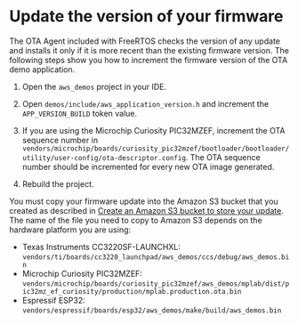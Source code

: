 # Update the version of your firmware<a name="dg-ota-update-firmware"></a>

The OTA Agent included with FreeRTOS checks the version of any update and installs it only if it is more recent than the existing firmware version\. The following steps show you how to increment the firmware version of the OTA demo application\.

1. Open the `aws_demos` project in your IDE\.

1. Open `demos/include/aws_application_version.h` and increment the `APP_VERSION_BUILD` token value\.

1. If you are using the Microchip Curiosity PIC32MZEF, increment the OTA sequence number in `vendors/microchip/boards/curiosity_pic32mzef/bootloader/bootloader/utility/user-config/ota-descriptor.config`\. The OTA sequence number should be incremented for every new OTA image generated\.

1. Rebuild the project\.

You must copy your firmware update into the Amazon S3 bucket that you created as described in [Create an Amazon S3 bucket to store your update](dg-ota-bucket.md)\. The name of the file you need to copy to Amazon S3 depends on the hardware platform you are using: 
+ Texas Instruments CC3220SF\-LAUNCHXL: `vendors/ti/boards/cc3220_launchpad/aws_demos/ccs/debug/aws_demos.bin`
+ Microchip Curiosity PIC32MZEF: `vendors/microchip/boards/curiosity_pic32mzef/aws_demos/mplab/dist/pic32mz_ef_curiosity/production/mplab.production.ota.bin`
+ Espressif ESP32: `vendors/espressif/boards/esp32/aws_demos/make/build/aws_demos.bin`